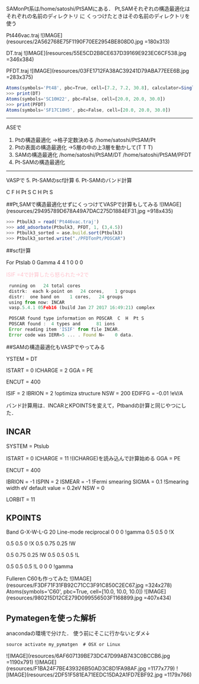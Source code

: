 SAMonPt系は/home/satoshi/PtSAMにある．
Pt,SAMそれぞれの構造最適化はそれぞれの名前のディレクトリ に
くっつけたときはその名前のディレクトリを使う

Pt446vac.traj
![IMAGE](resources/2A562768E75F1190F70EE2954BE808D0.jpg =180x313)

DT.traj
![IMAGE](resources/55E5CD2B8CE637D39169E923EC6CF538.jpg =346x384)

PFDT.traj
![IMAGE](resources/03FE1712FA38AC39241D79ABA77EEE6B.jpg =283x375)

```js
Atoms(symbols='Pt48', pbc=True, cell=[7.2, 7.2, 30.8], calculator=SinglePointCalculator(...))
>>> print(DT)
Atoms(symbols='SC10H22', pbc=False, cell=[20.0, 20.0, 30.0])
>>> print(PFDT)
Atoms(symbols='SF17C10H5', pbc=False, cell=[20.0, 20.0, 30.0])
```

------
ASEで
1. Ptの構造最適化 →格子定数決める
/home/satoshi/PtSAM/Pt
2. Ptの表面の構造最適化 →5層の中の上3層を動かして(T T T)
3. SAMの構造最適化
/home/satoshi/PtSAM/DT
/home/satoshi/PtSAM/PFDT
4. Pt-SAMの構造最適化
--------
VASPで
5. Pt-SAMのscf計算
6. Pt-SAMのバンド計算

 C   F   H   Pt  S
  C   H   Pt  S

##Pt,SAMで構造最適化せずにくっつけてVASPで計算もしてみる
![IMAGE](resources/29495789D678A49A7DAC275D1884EF31.jpg =918x435)

```js
>>> Ptbulk3 = read('Pt446vac.traj')
>>> add_adsorbate(Ptbulk3, PFDT, 1, (3,4.5))
>>> Ptbulk3_sorted = ase.build.sort(Ptbulk3)
>>> Ptbulk3_sorted.write("./PFDTonPt/POSCAR")
```



##scf計算

For Ptslab
0
Gamma
 4 4 1
 0 0 0

<font color="pink">
ISIF =4で計算したら怒られた→2で</font>

```js
 running on   24 total cores
 distrk:  each k-point on   24 cores,    1 groups
 distr:  one band on    1 cores,   24 groups
 using from now: INCAR
 vasp.5.4.1 05Feb16 (build Jan 27 2017 16:49:21) complex

 POSCAR found type information on POSCAR  C  H  Pt S
 POSCAR found :  4 types and      81 ions
 Error reading item 'ISIF' from file INCAR.
 Error code was IERR=5 ... . Found N=    0 data.
```

##SAMの構造最適化もVASPでやってみる

YSTEM = DT

ISTART = 0
ICHARGE = 2
GGA = PE

ENCUT = 400

ISIF = 2
IBRION = 2 !optimiza structure
NSW = 200
EDIFFG = -0.01 !eV/A





バンド計算用は．INCARとKPOINTSを変えて，Ptbandの計算と同じやつにした．
## INCAR
SYSTEM = Ptslub

ISTART = 0
ICHARGE = 11 !(ICHARGE)を読み込んで計算始める
GGA = PE

ENCUT = 400

IBRION = -1
ISPIN = 2
ISMEAR = -1 !Fermi smearing
SIGMA = 0.1 !Smearing width eV default value = 0.2eV
NSW = 0

LORBIT = 11
## KPOINTS
Band G-X-W-L-G
20
Line-mode
reciprocal
 0 0 0 !gamma
 0.5 0.5 0 !X

 0.5 0.5 0 !X
 0.5 0.75 0.25 !W

 0.5 0.75 0.25 !W
 0.5 0.5 0.5 !L

 0.5 0.5 0.5 !L
 0 0 0 !gamma





Fulleren C60も作ってみた
![IMAGE](resources/F3DF71F31FB92C71CC3F91C850C2EC67.jpg =324x278)
Atoms(symbols='C60', pbc=True, cell=[10.0, 10.0, 10.0])
![IMAGE](resources/980215D12CE279D099556503F1168899.jpg =407x434)







## Pymategenを使った解析
anacondaの環境で分けた．
使う前にそこに行かないとダメ↓

```js
source activate my_pymatgen  # OSX or Linux
```

![IMAGE](resources/6AF607139BE73DC47D99AB743C0BCCB6.jpg =1190x791)
![IMAGE](resources/F1BA24F7BE439326B50AD3C8D1FA98AF.jpg =1177x779)
![IMAGE](resources/2DF51F581EA71EEDC15DA2A1FD7EBF92.jpg =1179x766)